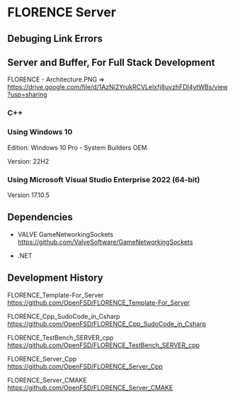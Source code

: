 # FLORENCE Server

## Debuging Link Errors


## Server and Buffer, For Full Stack Development
FLORENCE - Architecture.PNG => https://drive.google.com/file/d/1AzNi2YrukRCVLelxfj8uvzhFDI4ytWBs/view?usp=sharing

### C++


### Using Windows 10
Edition: Windows 10 Pro - System Builders OEM

Version: 22H2

### Using Microsoft Visual Studio Enterprise 2022 (64-bit) 

Version 17.10.5

## Dependencies
 - VALVE GameNetworkingSockets
https://github.com/ValveSoftware/GameNetworkingSockets

 - .NET

   
## Development History
FLORENCE_Template-For_Server
https://github.com/OpenFSD/FLORENCE_Template-For_Server

FLORENCE_Cpp_SudoCode_in_Csharp
https://github.com/OpenFSD/FLORENCE_Cpp_SudoCode_in_Csharp

FLORENCE_TestBench_SERVER_cpp
https://github.com/OpenFSD/FLORENCE_TestBench_SERVER_cpp

FLORENCE_Server_Cpp
https://github.com/OpenFSD/FLORENCE_Server_Cpp

FLORENCE_Server_CMAKE
https://github.com/OpenFSD/FLORENCE_Server_CMAKE
